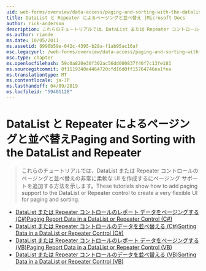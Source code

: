 ```yaml
---
uid: web-forms/overview/data-access/paging-and-sorting-with-the-datalist-and-repeater/index
title: DataList と Repeater によるページングと並べ替え |Microsoft Docs
author: rick-anderson
description: これらのチュートリアルでは、DataList または Repeater コントロールのページングと並べ替えの非常に柔軟な UI を作成するにページング サポートを追加する方法を示します。
ms.author: riande
ms.date: 10/05/2011
ms.assetid: 8996b59e-042c-4395-b28a-f1ab95ac16af
msc.legacyurl: /web-forms/overview/data-access/paging-and-sorting-with-the-datalist-and-repeater
msc.type: chapter
ms.openlocfilehash: 59c0a820e30f302ac56dd000837f40f7c13fe183
ms.sourcegitcommit: 0f1119340e4464720cfd16d0ff15764746ea1fea
ms.translationtype: MT
ms.contentlocale: ja-JP
ms.lasthandoff: 04/09/2019
ms.locfileid: "59401128"
---
```

# <a name="paging-and-sorting-with-the-datalist-and-repeater"></a><span data-ttu-id="dc479-103">DataList と Repeater によるページングと並べ替え</span><span class="sxs-lookup"><span data-stu-id="dc479-103">Paging and Sorting with the DataList and Repeater</span></span>

> <span data-ttu-id="dc479-104">これらのチュートリアルでは、DataList または Repeater コントロールのページングと並べ替えの非常に柔軟な UI を作成するにページング サポートを追加する方法を示します。</span><span class="sxs-lookup"><span data-stu-id="dc479-104">These tutorials show how to add paging support to the DataList or Repeater control to create a very flexible UI for paging and sorting.</span></span>


- [<span data-ttu-id="dc479-105">DataList または Repeater コントロールのレポート データをページングする (C#)</span><span class="sxs-lookup"><span data-stu-id="dc479-105">Paging Report Data in a DataList or Repeater Control (C#)</span></span>](paging-report-data-in-a-datalist-or-repeater-control-cs.md)
- [<span data-ttu-id="dc479-106">DataList または Repeater コントロールのデータを並べ替える (C#)</span><span class="sxs-lookup"><span data-stu-id="dc479-106">Sorting Data in a DataList or Repeater Control (C#)</span></span>](sorting-data-in-a-datalist-or-repeater-control-cs.md)
- [<span data-ttu-id="dc479-107">DataList または Repeater コントロールのレポート データをページングする (VB)</span><span class="sxs-lookup"><span data-stu-id="dc479-107">Paging Report Data in a DataList or Repeater Control (VB)</span></span>](paging-report-data-in-a-datalist-or-repeater-control-vb.md)
- [<span data-ttu-id="dc479-108">DataList または Repeater コントロールのデータを並べ替える (VB)</span><span class="sxs-lookup"><span data-stu-id="dc479-108">Sorting Data in a DataList or Repeater Control (VB)</span></span>](sorting-data-in-a-datalist-or-repeater-control-vb.md)
